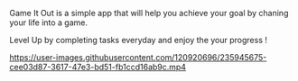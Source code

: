 
Game It Out is a simple app that will help you achieve your goal by chaning your life into a game.

Level Up by completing tasks everyday and enjoy the your progress !


https://user-images.githubusercontent.com/120920696/235945675-cee03d87-3617-47e3-bd51-fb1ccd16ab9c.mp4

